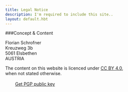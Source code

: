 ```yaml
---
title: Legal Notice
description: I'm required to include this site..
layout: default.hbt
---
```


###Concept & Content

Florian Schrofner  
Kreuzweg 3b  
5061 Elsbethen  
AUSTRIA

The content on this website is licenced under [CC BY 4.0](http://creativecommons.org/licenses/by/4.0),  
when not stated otherwise.  
<br/>
<i class="fa fa-envelope fa-lg"></i> <span id="obfuscated_email"></span> &nbsp; &nbsp; &nbsp; &nbsp; <i class="fa fa-certificate fa-lg"></i> [Get PGP public key](/keys/florian_schrofner_pub.asc)
